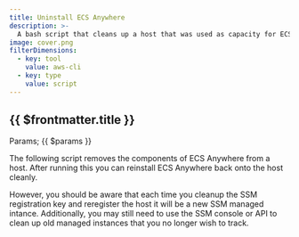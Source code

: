 ```yaml
---
title: Uninstall ECS Anywhere
description: >-
  A bash script that cleans up a host that was used as capacity for ECS Anywhere
image: cover.png
filterDimensions:
  - key: tool
    value: aws-cli
  - key: type
    value: script
---
```


  ## {{ $frontmatter.title }}

  Params; {{ $params }}

  The following script removes the components of ECS Anywhere from a host. After running
  this you can reinstall ECS Anywhere back onto the host cleanly.

  However, you should be
  aware that each time you cleanup the SSM registration key and reregister the host it will
  be a new SSM managed intance. Additionally, you may still need to use the SSM console or API to clean up old managed instances that you no longer wish to track.

<codefile filename='uninstall-ecs-anywhere.sh' language='shell'>
</codefile>
